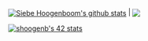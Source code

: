 
<a href="https://github.com/anuraghazra/github-readme-stats"><img align="center" src="https://github-readme-stats.vercel.app/api?username=darthumbris&count_private=true&show_icons=true&theme=tokyonight&line_height=35&include_all_commits=true&hide_border=true" alt="Siebe Hoogenboom's github stats" /></a> | <a href="https://github.com/anuraghazra/github-readme-stats"><img align="center" src="https://github-readme-stats.vercel.app/api/top-langs/?username=darthumbris&count_private=true&show_icons=true&theme=tokyonight&hide_title=true" /></a>

[![shoogenb's 42 stats](https://badge42.vercel.app/api/v2/cl57wqw0f005609l7sxisxcpb/stats?cursusId=21&coalitionId=59)](https://github.com/JaeSeoKim/badge42)
